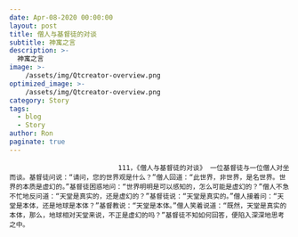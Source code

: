 ```yaml
---
date: Apr-08-2020 00:00:00
layout: post
title: 僧人与基督徒的对谈
subtitle: 神寓之言
description: >-
  神寓之言
image: >-
    /assets/img/Qtcreator-overview.png
optimized_image: >-
    /assets/img/Qtcreator-overview.png
category: Story
tags:
  - blog
  - Story
author: Ron
paginate: true
---
```


							　　111，《僧人与基督徒的对谈》 一位基督徒与一位僧人对坐而谈。基督徒问说：“请问，您的世界观是什么？”僧人回道：“此世界，非世界，是名世界。世界的本质是虚幻的。”基督徒困惑地问：“世界明明是可以感知的，怎么可能是虚幻的？”僧人不急不忙地反问道：“天堂是真实的，还是虚幻的？”基督徒说：“天堂是真实的。”僧人接着问：“天堂是本体，还是地球是本体？”基督教说：“天堂是本体。”僧人笑着说道：“既然，天堂是真实的本体，那么，地球相对天堂来说，不正是虚幻的吗？”基督徒不知如何回答，便陷入深深地思考之中。
							
							
						